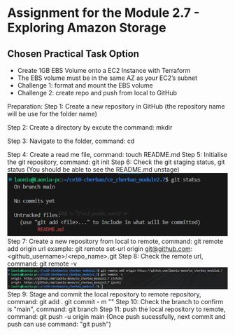 # Assignment for the Module 2.7 - Exploring Amazon Storage

## Chosen Practical Task Option

- Create 1GB EBS Volume onto a EC2 Instance with Terraform
- The EBS volume must be in the same AZ as your EC2’s subnet
- Challenge 1: format and mount the EBS volume
- Challenge 2: create repo and push from local to GitHub

Preparation:
Step 1: Create a new repository in GitHub (the repository name will be use for the folder name)

Step 2: Create a directory by excute the command: mkdir <foldername>

Step 3: Navigate to the folder, command: cd <foldername>

Step 4: Create a read me file, command: touch README.md
Step 5: Initialise the git repository, command: git init
Step 6: Check the git staging status, git status (You should be able to see the README.md unstage)
![Alt text](/public/command_git_status.png)
Step 7: Create a new repository from local to remote, command: git remote add origin <github url>
url example: git remote set-url origin git@github.com:<github_username>/<repo_name>.git
Step 8: Check the remote url, command: git remote -v
![Alt text](/public/command_git_remote.png)
Step 9: Stage and commit the local repository to remote repository, command:
git add .
git commit - m "<commit message>"
Step 10: Check the branch to confirm is "main", command: git branch
Step 11: push the local repository to remote, command: git push -u origin main (Once push sucessfully, next commit and push can use command: "git push")
